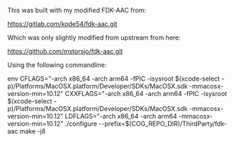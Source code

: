 This was built with my modified FDK-AAC from:

https://gitlab.com/kode54/fdk-aac.git

Which was only slightly modified from upstream from here:

https://github.com/mstorsjo/fdk-aac.git

Using the following commandline:

env CFLAGS="-arch x86_64 -arch arm64 -fPIC -isysroot $(xcode-select -p)/Platforms/MacOSX.platform/Developer/SDKs/MacOSX.sdk -mmacosx-version-min=10.12" CXXFLAGS="-arch x86_64 -arch arm64 -fPIC -isysroot $(xcode-select -p)/Platforms/MacOSX.platform/Developer/SDKs/MacOSX.sdk -mmacosx-version-min=10.12" LDFLAGS="-arch x86_64 -arch arm64 -mmacosx-version-min=10.12" ./configure --prefix=$(COG_REPO_DIR)/ThirdParty/fdk-aac
make -j8
